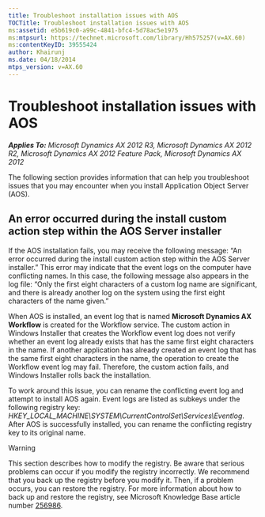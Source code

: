 ```yaml
---
title: Troubleshoot installation issues with AOS
TOCTitle: Troubleshoot installation issues with AOS
ms:assetid: e5b619c0-a99c-4841-bfc4-5d78ac5e1975
ms:mtpsurl: https://technet.microsoft.com/library/Hh575257(v=AX.60)
ms:contentKeyID: 39555424
author: Khairunj
ms.date: 04/18/2014
mtps_version: v=AX.60
---
```


# Troubleshoot installation issues with AOS 


_**Applies To:** Microsoft Dynamics AX 2012 R3, Microsoft Dynamics AX 2012 R2, Microsoft Dynamics AX 2012 Feature Pack, Microsoft Dynamics AX 2012_

The following section provides information that can help you troubleshoot issues that you may encounter when you install Application Object Server (AOS).

## An error occurred during the install custom action step within the AOS Server installer

If the AOS installation fails, you may receive the following message: “An error occurred during the install custom action step within the AOS Server installer.” This error may indicate that the event logs on the computer have conflicting names. In this case, the following message also appears in the log file: “Only the first eight characters of a custom log name are significant, and there is already another log on the system using the first eight characters of the name given.”

When AOS is installed, an event log that is named **Microsoft Dynamics AX Workflow** is created for the Workflow service. The custom action in Windows Installer that creates the Workflow event log does not verify whether an event log already exists that has the same first eight characters in the name. If another application has already created an event log that has the same first eight characters in the name, the operation to create the Workflow event log may fail. Therefore, the custom action fails, and Windows Installer rolls back the installation.

To work around this issue, you can rename the conflicting event log and attempt to install AOS again. Event logs are listed as subkeys under the following registry key: *HKEY\_LOCAL\_MACHINE\\SYSTEM\\CurrentControlSet\\Services\\Eventlog*. After AOS is successfully installed, you can rename the conflicting registry key to its original name.


> [!WARNING]
> <P>This section describes how to modify the registry. Be aware that serious problems can occur if you modify the registry incorrectly. We recommend that you back up the registry before you modify it. Then, if a problem occurs, you can restore the registry. For more information about how to back up and restore the registry, see Microsoft Knowledge Base article number <A href="https://support.microsoft.com/kb/256986">256986</A>.</P>


  


